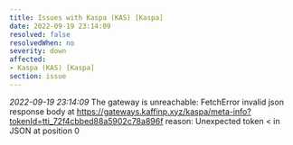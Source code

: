 ```yaml
---
title: Issues with Kaspa (KAS) [Kaspa]
date: 2022-09-19 23:14:09
resolved: false
resolvedWhen: no
severity: down
affected:
- Kaspa (KAS) [Kaspa]
section: issue
---
```


*2022-09-19 23:14:09* The gateway is unreachable: FetchError invalid json response body at https://gateways.kaffinp.xyz/kaspa/meta-info?tokenId=tti_72f4cbbed88a5902c78a896f reason: Unexpected token < in JSON at position 0